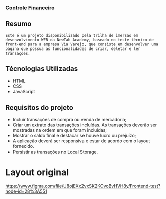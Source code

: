 ### Controle Financeiro

## Resumo
    Este é um projeto disponibilizado pela trilha de imersao em desenvolvimento WEB da NewTab Academy, baseado no teste técnico de front-end para a empresa Via Varejo, que consiste em desenvolver uma página que possua as funcionalidades de criar, deletar e ler
    transaçoes.

## Técnologias Utilizadas
<ul>
    <li>HTML</li>
    <li>CSS</li>
    <li>JavaScript</li>
</ul>

## Requisitos do projeto
<ul>
    <li>Incluir transações de compra ou venda de mercadoria;</li>
    <li>Criar um extrato das transações incluídas. As transações deverão ser mostradas na ordem em que foram incluídas;</li>
    <li>Mostrar o saldo final e destacar se houve lucro ou prejuízo;</li>
    <li>A aplicação deverá ser responsiva e estar de acordo com o layout fornecido.</li>
    <li>Persistir as transações no Local Storage.</li>
</ul>

# Layout original
https://www.figma.com/file/U8ojEXx2vxSK2KOvoBvHVH8y/Frontend-test?node-id=28%3A551